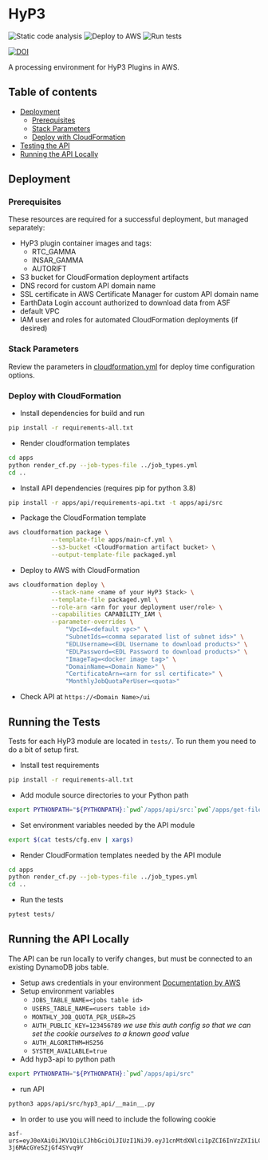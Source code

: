 # HyP3
![Static code analysis](https://github.com/ASFHyP3/hyp3/workflows/Static%20code%20analysis/badge.svg)
![Deploy to AWS](https://github.com/ASFHyP3/hyp3/workflows/Deploy%20to%20AWS/badge.svg)
![Run tests](https://github.com/ASFHyP3/hyp3/workflows/Run%20tests/badge.svg)

[![DOI](https://zenodo.org/badge/259996151.svg)](https://zenodo.org/badge/latestdoi/259996151)


A processing environment for HyP3 Plugins in AWS.

## Table of contents
- [Deployment](#deployment)
  - [Prerequisites](#prerequisites)
  - [Stack Parameters](#stack-parameters)
  - [Deploy with CloudFormation](#deploy-with-cloudformation)
- [Testing the API](#testing-the-api)
- [Running the API Locally](#running-the-api-locally)

## Deployment

### Prerequisites
These resources are required for a successful deployment, but managed separately:

- HyP3 plugin container images and tags:
  - RTC_GAMMA
  - INSAR_GAMMA
  - AUTORIFT
- S3 bucket for CloudFormation deployment artifacts
- DNS record for custom API domain name
- SSL certificate in AWS Certificate Manager for custom API domain name
- EarthData Login account authorized to download data from ASF
- default VPC
- IAM user and roles for automated CloudFormation deployments (if desired)

### Stack Parameters
Review the parameters in [cloudformation.yml](apps/main-cf.yml) for deploy time configuration options.

### Deploy with CloudFormation

- Install dependencies for build and run
```sh
pip install -r requirements-all.txt
```

- Render cloudformation templates
```sh
cd apps
python render_cf.py --job-types-file ../job_types.yml
cd ..
```

- Install API dependencies (requires pip for python 3.8)

```sh
pip install -r apps/api/requirements-api.txt -t apps/api/src
```

- Package the CloudFormation template
```sh
aws cloudformation package \
            --template-file apps/main-cf.yml \
            --s3-bucket <CloudFormation artifact bucket> \
            --output-template-file packaged.yml
```

- Deploy to AWS with CloudFormation
```sh
aws cloudformation deploy \
            --stack-name <name of your HyP3 Stack> \
            --template-file packaged.yml \
            --role-arn <arn for your deployment user/role> \
            --capabilities CAPABILITY_IAM \
            --parameter-overrides \
                "VpcId=<default vpc>" \
                "SubnetIds=<comma separated list of subnet ids>" \
                "EDLUsername=<EDL Username to download products>" \
                "EDLPassword=<EDL Password to download products>" \
                "ImageTag=<docker image tag>" \
                "DomainName=<Domain Name>" \
                "CertificateArn=<arn for ssl certificate>" \
                "MonthlyJobQuotaPerUser=<quota>"
```
- Check API at `https://<Domain Name>/ui`


## Running the Tests
Tests for each HyP3 module are located in `tests/`. To run them you need to do a bit of setup first.

- Install test requirements
```sh
pip install -r requirements-all.txt
```

- Add module source directories to your Python path
```sh
export PYTHONPATH="${PYTHONPATH}:`pwd`/apps/api/src:`pwd`/apps/get-files/src:`pwd`/apps/start-execution/src:`pwd`/apps/upload-log/src"
```

- Set environment variables needed by the API module
```sh
export $(cat tests/cfg.env | xargs)
```

- Render CloudFormation templates needed by the API module
```sh
cd apps
python render_cf.py --job-types-file ../job_types.yml
cd ..
```

- Run the tests
```sh
pytest tests/
```

## Running the API Locally
The API can be run locally to verify changes, but must be connected to an existing DynamoDB jobs table.

- Setup aws credentials in your environment [Documentation by AWS](https://boto3.amazonaws.com/v1/documentation/api/latest/guide/quickstart.html#configuration)
- Setup environment variables
  - `JOBS_TABLE_NAME=<jobs table id>`
  - `USERS_TABLE_NAME=<users table id>`
  - `MONTHLY_JOB_QUOTA_PER_USER=25`
  - `AUTH_PUBLIC_KEY=123456789` *we use this auth config so that we can set the cookie ourselves to a known good value*
  - `AUTH_ALGORITHM=HS256`
  - `SYSTEM_AVAILABLE=true`
- Add hyp3-api to python path
```sh
export PYTHONPATH="${PYTHONPATH}:`pwd`/apps/api/src"
```
- run API
```sh
python3 apps/api/src/hyp3_api/__main__.py
```
- In order to use you will need to include the following cookie
```
asf-urs=eyJ0eXAiOiJKV1QiLCJhbGciOiJIUzI1NiJ9.eyJ1cnMtdXNlci1pZCI6InVzZXIiLCJleHAiOjIxNTk1Mzc0OTYyLCJ1cnMtZ3JvdXBzIjpbeyJuYW1lIjoiYXV0aC1ncm91cCIsImFwcF91aWQiOiJhdXRoLXVpZCJ9XX0.hMtgDTqS5wxDPCzK9MlXB-3j6MAcGYeSZjGf4SYvq9Y
```

